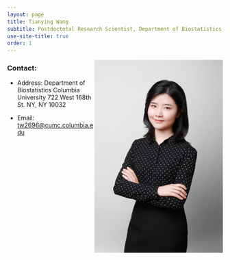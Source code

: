 ```yaml
---
layout: page
title: Tianying Wang
subtitle: Postdoctotal Research Scientist, Department of Biostatistics, Columbia University
use-site-title: true
order: 1
---
```

<img align="right" src="/img/file-1.jpeg" alt="" width="300">

### Contact:

- Address: 
   Department of Biostatistics
   Columbia University
   722 West 168th St. NY, NY 10032

- Email: tw2696@cumc.columbia.edu


